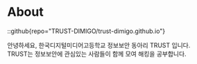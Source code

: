 # About

::github{repo="TRUST-DIMIGO/trust-dimigo.github.io"}

안녕하세요, 한국디지털미디어고등학교 정보보안 동아리 TRUST 입니다.<br>
TRUST는 정보보안에 관심있는 사람들이 함께 모여 해킹을 공부합니다.
